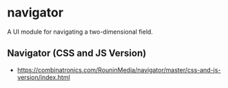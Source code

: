 # navigator
A UI module for navigating a two-dimensional field.

## Navigator (CSS and JS Version)
 
 * https://combinatronics.com/RouninMedia/navigator/master/css-and-js-version/index.html
 
